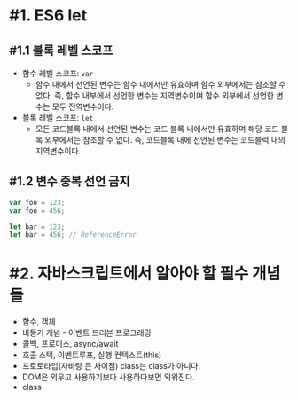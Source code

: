 # #1. ES6 let

## #1.1 블록 레벨 스코프

- 함수 레벨 스코프: `var`
  - 함수 내에서 선언된 변수는 함수 내에서만 유효하며 함수 외부에서는 참조할 수 없다. 즉, 함수 내부에서 선언한 변수는 지역변수이며 함수 외부에서 선언한 변수는 모두 전역변수이다.
- 블록 레벨 스코프: `let`
  - 모든 코드블록 내에서 선언된 변수는 코드 블록 내에서만 유효하며 해당 코드 블록 외부에서는 참조할 수 없다. 즉, 코드블록 내에 선언된 변수는 코드블럭 내의 지역변수이다.

## #1.2 변수 중복 선언 금지

```javascript
var foo = 123;
var foo = 456;

let bar = 123;
let bar = 456; // ReferenceError
```

# #2. 자바스크립트에서 알아야 할 필수 개념들

- 함수, 객체
- 비동기 개념 - 이벤트 드리븐 프로그래밍
- 콜백, 프로미스, async/await
- 호출 스택, 이벤트루프, 실행 컨텍스트(this)
- 프로토타입(자바랑 큰 차이점) class는 class가 아니다.
- DOM은 외우고 사용하기보다 사용하다보면 외워진다.
- class
